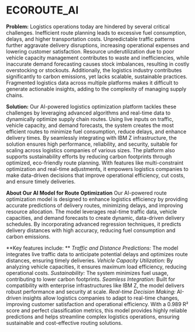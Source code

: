 # ECOROUTE_AI
**Problem:**
Logistics operations today are hindered by several critical challenges. Inefficient route planning leads to excessive fuel consumption, delays, and higher transportation costs. Unpredictable traffic patterns further aggravate delivery disruptions, increasing operational expenses and lowering customer satisfaction. Resource underutilization due to poor vehicle capacity management contributes to waste and inefficiencies, while inaccurate demand forecasting causes stock imbalances, resulting in costly overstocking or stockouts. Additionally, the logistics industry contributes significantly to carbon emissions, yet lacks scalable, sustainable practices. Fragmented logistics data across multiple platforms makes it difficult to generate actionable insights, adding to the complexity of managing supply chains.

**Solution:**
Our AI-powered logistics optimization platform tackles these challenges by leveraging advanced algorithms and real-time data to dynamically optimize supply chain routes. Using live inputs on traffic, vehicle capacity, and demand forecasts, the system creates the most efficient routes to minimize fuel consumption, reduce delays, and enhance delivery times. By seamlessly integrating with IBM Z infrastructure, the solution ensures high performance, reliability, and security, suitable for scaling across logistics companies of various sizes. The platform also supports sustainability efforts by reducing carbon footprints through optimized, eco-friendly route planning. With features like multi-constraint optimization and real-time adjustments, it empowers logistics companies to make data-driven decisions that improve operational efficiency, cut costs, and ensure timely deliveries.

**About Our AI Model for Route Optimization**
Our AI-powered route optimization model is designed to enhance logistics efficiency by providing accurate predictions of delivery routes, minimizing delays, and improving resource allocation. The model leverages real-time traffic data, vehicle capacities, and demand forecasts to create dynamic, data-driven delivery schedules. By incorporating advanced regression techniques, it predicts delivery distances with high accuracy, reducing fuel consumption and carbon emissions.

**Key features include:
**
_Traffic and Distance Predictions:_ The model integrates live traffic data to anticipate potential delays and optimizes route distances, ensuring timely deliveries.
_Vehicle Capacity Utilization:_ By analyzing vehicle capacities, it ensures maximum load efficiency, reducing operational costs.
_Sustainability:_ The system minimizes fuel usage, contributing to lower carbon footprints.
_Seamless Integration:_ Built for compatibility with enterprise infrastructures like IBM Z, the model delivers robust performance and security at scale.
_Real-time Decision Making:_ AI-driven insights allow logistics companies to adapt to real-time changes, improving customer satisfaction and operational efficiency.
With a 0.989 R² score and perfect classification metrics, this model provides highly reliable predictions and helps streamline complex logistics operations, ensuring sustainable and cost-effective routing solutions.

